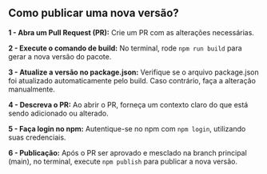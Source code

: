 ## Como publicar uma nova versão?

**1 - Abra um Pull Request (PR):** Crie um PR com as alterações necessárias.

**2 - Execute o comando de build:** No terminal, rode `npm run build` para gerar a nova versão do pacote.

**3 - Atualize a versão no package.json:** Verifique se o arquivo package.json foi atualizado automaticamente pelo build. Caso contrário, faça a alteração manualmente.

**4 - Descreva o PR:** Ao abrir o PR, forneça um contexto claro do que está sendo adicionado ou alterado.

**5 - Faça login no npm:** Autentique-se no npm com `npm login`, utilizando suas credenciais.

**6 - Publicação:** Após o PR ser aprovado e mesclado na branch principal (main), no terminal, execute `npm publish` para publicar a nova versão.
